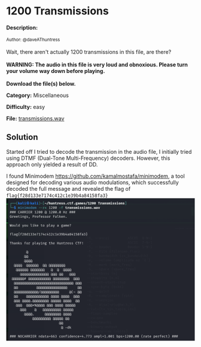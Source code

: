 # 1200 Transmissions

**Description:**

<small>Author: @daveAThuntress</small><br><br>Wait, there aren't actually 1200 transmissions in this file, are there? <br><br> <b> WARNING: The audio in this file is very loud and obnoxious. Please turn your volume way down before playing. </b> <br><br> <b>Download the file(s) below.</b>


**Category:** Miscellaneous

**Difficulty:** easy

**File:** [transmissions.wav](transmissions.wav)

## Solution

Started off I tried to decode the transmission in the audio file, I initially tried using DTMF (Dual-Tone Multi-Frequency) decoders. However, this approach only yielded a result of DD. 

I found Minimodem https://github.com/kamalmostafa/minimodem, a tool designed for decoding various audio modulations, which successfully decoded the full message and revealed the flag of `flag{f28d133e7174c412c1e39b4a84158fa3}`  
![alt text](image.png)


